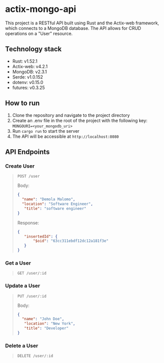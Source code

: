 # actix-mongo-api

This project is a RESTful API built using Rust and the Actix-web framework, which connects to a MongoDB database. The API allows for CRUD operations on a "User" resource.

## Technology stack
- Rust: v1.52.1
- Actix-web: v4.2.1
- MongoDB: v2.3.1
- Serde: v1.0.152
- dotenv: v0.15.0
- futures: v0.3.25

## How to run
1. Clone the repository and navigate to the project directory
2. Create an .env file in the root of the project with the following key: `MONGOURI=<your_mongodb_uri>`
3. Run `cargo run` to start the server
4. The API will be accessible at `http://localhost:8080`


## API Endpoints

### Create User

> `POST /user`
>
> Body:
> ```json
> {
>   "name": "Demola Malomo",
>   "location": "Software Engineer",
>    "title": "software engineer"
> }
> ```
> Response:
> ```json
> {
>    "insertedId": {
>        "$oid": "63cc311ebdf12dc12a181f3e"
>    }
>}
> ```


### Get a User

> `GET /user/:id`


### Update a User

> `PUT /user/:id`
>
> Body:
> ```json
> {
>   "name": "John Doe",
>    "location": "New York",
>    "title": "Developer"
> }
> ```

### Delete a User

> `DELETE /user/:id`
